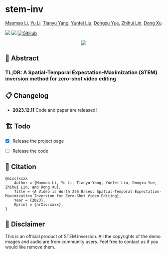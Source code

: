 # stem-inv

[Maomao Li](https://scholar.google.com/citations?user=ym_t6QYAAAAJ&hl=en&oi=ao), 
[Yu Li](https://yu-li.github.io/), 
[Tianyu Yang](https://tianyu-yang.com), 
[Yunfei Liu](https://scholar.google.com/citations?user=B1Z1vTMAAAAJ&hl=zh-CN), 
[Dongxu Yue](), 
[Zhihui Lin](https://scholar.google.com.hk/citations?hl=zh-CN&user=t4et8FEAAAAJ), 
[Dong Xu](https://scholar.google.com/citations?user=7Hdu5k4AAAAJ&hl=en&oi=ao)


<a href='https://arxiv.org/abs/2310.15081'><img src='https://img.shields.io/badge/ArXiv-2310.15081-red'></a> 
<a href='https://e4s2023.github.io/'><img src='https://img.shields.io/badge/Project-Page-Green'></a>
[![GitHub](https://img.shields.io/github/stars/e4s2023/E4S2023?style=social)](https://github.com/e4s2023/E4S2023)


<div align="center">
    <img src='assets/img/fig_method.png'/>
</div>

## 🦴 Abstract

### TL;DR: A Spatial-Temporal Expectation-Maximization (STEM) inversion method for zero-shot video editing


## 📋 Changelog

- **2023.12.11** Code and paper are released!

## 🏗️ Todo

- [x] Release the project page
- [ ] Release the code




## 📎 Citation 

```
@misc{xxxx
    Author = {Maomao Li, Yu Li, Tianyu Yang, Yunfei Liu, Dongxu Yue, Zhihui Lin, and Dong Xu},
    Title = {A Video is Worth 256 Bases: Spatial-Temporal Expectation-Maximization Inversion for Zero-Shot Video Editing},
    Year = {2023},
    Eprint = {arXiv:xxxx},
}
``` 




## 📣 Disclaimer

This is an official product of STEM Inversion.
All the copyrights of the demo images and audio are from community users. 
Feel free to contact us if you would like remove them.
